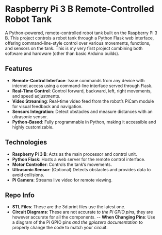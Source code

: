 # Raspberry Pi 3 B Remote-Controlled Robot Tank

A Python-powered, remote-controlled robot tank built on the Raspberry Pi 3 B. This project controls a robot tank through a Python Flask web interface, offering command-line-style control over various movements, functions, and sensors on the tank. This is my very first project combining both software and hardware (other than basic Arduino builds).

## Features

- **Remote-Control Interface**: Issue commands from any device with internet access using a command-line interface served through Flask.
- **Real-Time Control**: Control forward, backward, left, right movements, and speed adjustments.
- **Video Streaming**: Real-time video feed from the robot’s PiCam module for visual feedback and navigation.
- **Sensors Integration**: Detect obstacles and measure distances with an ultrasonic sensor.
- **Python-Based**: Fully programmable in Python, making it accessible and highly customizable.

## Technologies

- **Raspberry Pi 3 B**: Acts as the main processor and control unit.
- **Python Flask**: Hosts a web server for the remote control interface.
- **Motor Controller**: Controls the tank’s movements.
- **Ultrasonic Sensor**: (Optional) Detects obstacles and provides data to avoid collisions.
- **Pi Camera**: Streams live video for remote viewing.

## Repo Info

- **STL Files**: These are the 3d print files use the latest one.
- **Circuit Diagrams**: These are not accurate _to the Pi GPIO pins_, they are however accurate for all the components.
-- **When Changing Pins**: Use a diagram of the Pi GPIO pins _and the gpiozero documentation_ to properly change the code to match your circuit.
